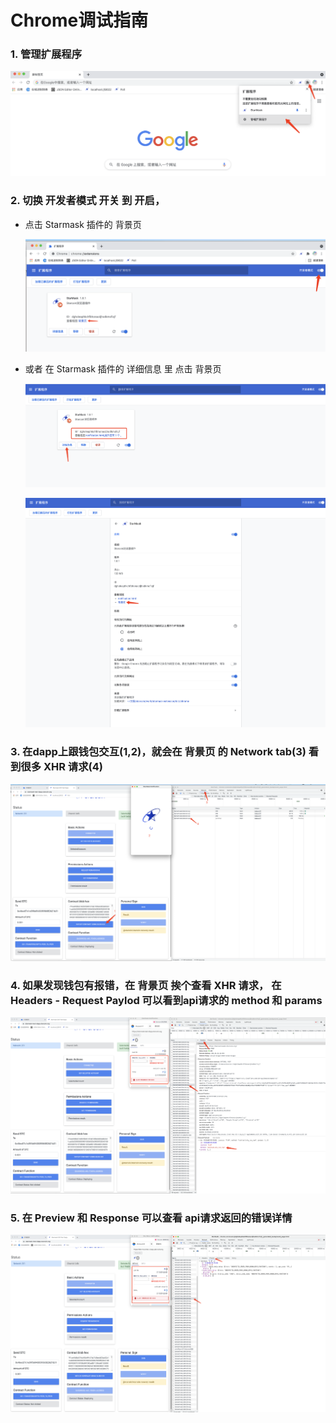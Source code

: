 # Chrome调试指南

### 1. 管理扩展程序 
    
![](./images/debug-1.png)

### 2. 切换 开发者模式 开关 到 开启，

* 点击 Starmask 插件的  背景页

    ![](./images/debug-2.png)

* 或者 在 Starmask 插件的 详细信息 里 点击  背景页

    ![](./images/debug-6.png)

    ![](./images/debug-7.png)

### 3. 在dapp上跟钱包交互(1,2)，就会在 背景页 的 Network tab(3) 看到很多 XHR 请求(4)
![](./images/debug-3.png)

### 4. 如果发现钱包有报错，在 背景页 挨个查看 XHR 请求， 在 Headers - Request Paylod 可以看到api请求的 method 和 params

![](./images/debug-4.png)

### 5. 在 Preview 和  Response 可以查看 api请求返回的错误详情

![](./images/debug-5.png)